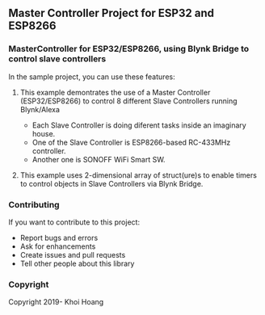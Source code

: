 ## Master Controller Project for ESP32 and ESP8266

### MasterController for ESP32/ESP8266, using Blynk Bridge to control slave controllers

In the sample project, you can use these features:

1. This example demontrates the use of a Master Controller (ESP32/ESP8266) to control 8 different Slave Controllers running Blynk/Alexa
   - Each Slave Controller is doing diferent tasks inside an imaginary house.
   - One of the Slave Controller is ESP8266-based RC-433MHz controller. 
   - Another one is SONOFF WiFi Smart SW.
   
2. This example uses 2-dimensional array of struct(ure)s to enable timers to control objects in Slave Controllers via Blynk Bridge.

### Contributing
If you want to contribute to this project:
- Report bugs and errors
- Ask for enhancements
- Create issues and pull requests
- Tell other people about this library

### Copyright
Copyright 2019- Khoi Hoang
